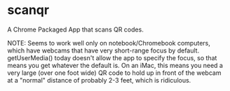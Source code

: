 scanqr
======

A Chrome Packaged App that scans QR codes.

NOTE: Seems to work well only on notebook/Chromebook computers, which
have webcams that have very short-range focus by default.
getUserMedia() today doesn't allow the app to specify the focus, so
that means you get whatever the default is. On an iMac, this means
you need a very large (over one foot wide) QR code to hold up in
front of the webcam at a "normal" distance of probably 2-3 feet,
which is ridiculous.